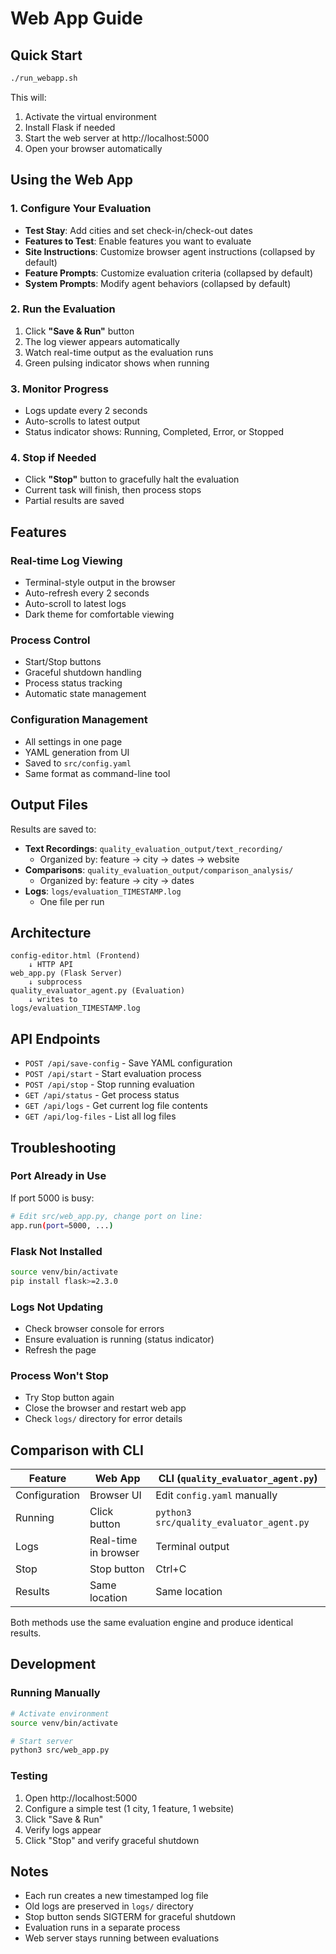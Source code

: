 # Web App Guide

## Quick Start

```bash
./run_webapp.sh
```

This will:
1. Activate the virtual environment
2. Install Flask if needed
3. Start the web server at http://localhost:5000
4. Open your browser automatically

## Using the Web App

### 1. Configure Your Evaluation
- **Test Stay**: Add cities and set check-in/check-out dates
- **Features to Test**: Enable features you want to evaluate
- **Site Instructions**: Customize browser agent instructions (collapsed by default)
- **Feature Prompts**: Customize evaluation criteria (collapsed by default)
- **System Prompts**: Modify agent behaviors (collapsed by default)

### 2. Run the Evaluation
1. Click **"Save & Run"** button
2. The log viewer appears automatically
3. Watch real-time output as the evaluation runs
4. Green pulsing indicator shows when running

### 3. Monitor Progress
- Logs update every 2 seconds
- Auto-scrolls to latest output
- Status indicator shows: Running, Completed, Error, or Stopped

### 4. Stop if Needed
- Click **"Stop"** button to gracefully halt the evaluation
- Current task will finish, then process stops
- Partial results are saved

## Features

### Real-time Log Viewing
- Terminal-style output in the browser
- Auto-refresh every 2 seconds
- Auto-scroll to latest logs
- Dark theme for comfortable viewing

### Process Control
- Start/Stop buttons
- Graceful shutdown handling
- Process status tracking
- Automatic state management

### Configuration Management
- All settings in one page
- YAML generation from UI
- Saved to `src/config.yaml`
- Same format as command-line tool

## Output Files

Results are saved to:
- **Text Recordings**: `quality_evaluation_output/text_recording/`
  - Organized by: feature → city → dates → website
- **Comparisons**: `quality_evaluation_output/comparison_analysis/`
  - Organized by: feature → city → dates
- **Logs**: `logs/evaluation_TIMESTAMP.log`
  - One file per run

## Architecture

```
config-editor.html (Frontend)
    ↓ HTTP API
web_app.py (Flask Server)
    ↓ subprocess
quality_evaluator_agent.py (Evaluation)
    ↓ writes to
logs/evaluation_TIMESTAMP.log
```

## API Endpoints

- `POST /api/save-config` - Save YAML configuration
- `POST /api/start` - Start evaluation process
- `POST /api/stop` - Stop running evaluation
- `GET /api/status` - Get process status
- `GET /api/logs` - Get current log file contents
- `GET /api/log-files` - List all log files

## Troubleshooting

### Port Already in Use
If port 5000 is busy:
```bash
# Edit src/web_app.py, change port on line:
app.run(port=5000, ...)
```

### Flask Not Installed
```bash
source venv/bin/activate
pip install flask>=2.3.0
```

### Logs Not Updating
- Check browser console for errors
- Ensure evaluation is running (status indicator)
- Refresh the page

### Process Won't Stop
- Try Stop button again
- Close the browser and restart web app
- Check `logs/` directory for error details

## Comparison with CLI

| Feature | Web App | CLI (`quality_evaluator_agent.py`) |
|---------|---------|-----------------------------------|
| Configuration | Browser UI | Edit `config.yaml` manually |
| Running | Click button | `python3 src/quality_evaluator_agent.py` |
| Logs | Real-time in browser | Terminal output |
| Stop | Stop button | Ctrl+C |
| Results | Same location | Same location |

Both methods use the same evaluation engine and produce identical results.

## Development

### Running Manually
```bash
# Activate environment
source venv/bin/activate

# Start server
python3 src/web_app.py
```

### Testing
1. Open http://localhost:5000
2. Configure a simple test (1 city, 1 feature, 1 website)
3. Click "Save & Run"
4. Verify logs appear
5. Click "Stop" and verify graceful shutdown

## Notes

- Each run creates a new timestamped log file
- Old logs are preserved in `logs/` directory
- Stop button sends SIGTERM for graceful shutdown
- Evaluation runs in a separate process
- Web server stays running between evaluations
